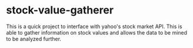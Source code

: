 # stock-value-gatherer

This is a quick project to interface with yahoo's stock market API. This is able to gather information on stock values and allows the data to be mined to be analyzed further.